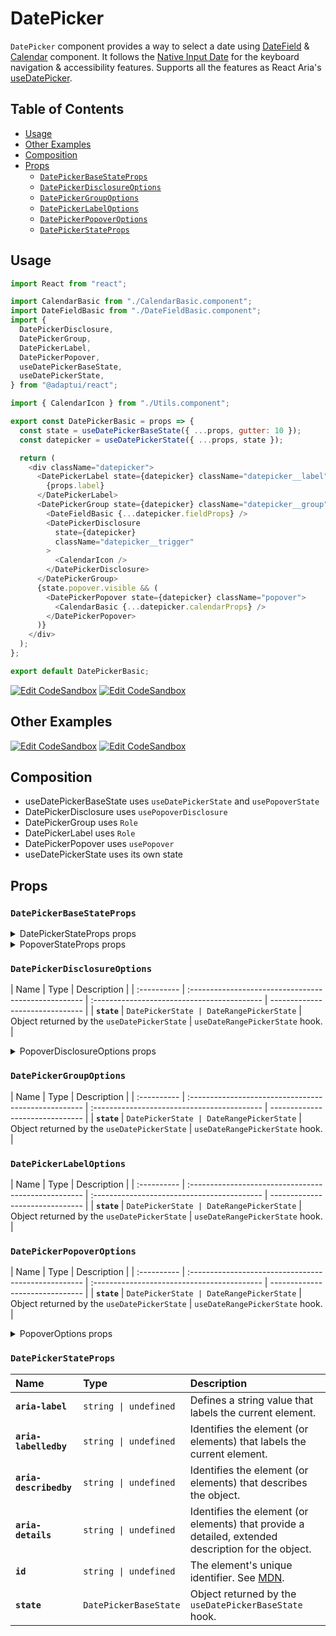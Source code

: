 # DatePicker

`DatePicker` component provides a way to select a date using
[DateField](./datefield) & [Calendar](./calendar.md) component. It follows the
[Native Input Date](https://developer.mozilla.org/en-US/docs/Web/HTML/Element/input/date)
for the keyboard navigation & accessibility features. Supports all the features
as React Aria's
[useDatePicker](https://react-spectrum.adobe.com/react-aria/useDatePicker.html#features).

## Table of Contents

- [Usage](#usage)
- [Other Examples](#other-examples)
- [Composition](#composition)
- [Props](#props)
  - [`DatePickerBaseStateProps`](#datepickerbasestateprops)
  - [`DatePickerDisclosureOptions`](#datepickerdisclosureoptions)
  - [`DatePickerGroupOptions`](#datepickergroupoptions)
  - [`DatePickerLabelOptions`](#datepickerlabeloptions)
  - [`DatePickerPopoverOptions`](#datepickerpopoveroptions)
  - [`DatePickerStateProps`](#datepickerstateprops)

## Usage

```js
import React from "react";

import CalendarBasic from "./CalendarBasic.component";
import DateFieldBasic from "./DateFieldBasic.component";
import {
  DatePickerDisclosure,
  DatePickerGroup,
  DatePickerLabel,
  DatePickerPopover,
  useDatePickerBaseState,
  useDatePickerState,
} from "@adaptui/react";

import { CalendarIcon } from "./Utils.component";

export const DatePickerBasic = props => {
  const state = useDatePickerBaseState({ ...props, gutter: 10 });
  const datepicker = useDatePickerState({ ...props, state });

  return (
    <div className="datepicker">
      <DatePickerLabel state={datepicker} className="datepicker__label">
        {props.label}
      </DatePickerLabel>
      <DatePickerGroup state={datepicker} className="datepicker__group">
        <DateFieldBasic {...datepicker.fieldProps} />
        <DatePickerDisclosure
          state={datepicker}
          className="datepicker__trigger"
        >
          <CalendarIcon />
        </DatePickerDisclosure>
      </DatePickerGroup>
      {state.popover.visible && (
        <DatePickerPopover state={datepicker} className="popover">
          <CalendarBasic {...datepicker.calendarProps} />
        </DatePickerPopover>
      )}
    </div>
  );
};

export default DatePickerBasic;
```

[![Edit CodeSandbox](https://img.shields.io/badge/DatePicker-Open%20On%20CodeSandbox-%230971f1?style=for-the-badge&logo=codesandbox&labelColor=151515)](https://codesandbox.io/s/koc77g)
[![Edit CodeSandbox](https://img.shields.io/badge/DatePicker%20TS-Open%20On%20CodeSandbox-%230971f1?style=for-the-badge&logo=codesandbox&labelColor=151515)](https://codesandbox.io/s/srv1g1)

## Other Examples

[![Edit CodeSandbox](https://img.shields.io/badge/DatePicker%20Styled-Open%20On%20CodeSandbox-%230971f1?style=for-the-badge&logo=codesandbox&labelColor=151515)](https://codesandbox.io/s/7yrpc2)
[![Edit CodeSandbox](https://img.shields.io/badge/DatePicker%20Styled%20TS-Open%20On%20CodeSandbox-%230971f1?style=for-the-badge&logo=codesandbox&labelColor=151515)](https://codesandbox.io/s/qwidxv)

## Composition

- useDatePickerBaseState uses `useDatePickerState` and `usePopoverState`
- DatePickerDisclosure uses `usePopoverDisclosure`
- DatePickerGroup uses `Role`
- DatePickerLabel uses `Role`
- DatePickerPopover uses `usePopover`
- useDatePickerState uses its own state

## Props

### `DatePickerBaseStateProps`

<details><summary>DatePickerStateProps props</summary>
> These props are returned by the other props You can also provide these props.

| Name                      | Type                                                                                                                                                      | Description                                                                                                                                                |
| :------------------------ | :-------------------------------------------------------------------------------------------------------------------------------------------------------- | :--------------------------------------------------------------------------------------------------------------------------------------------------------- |
| **`shouldCloseOnSelect`** | <code>boolean \| (() =&#62; boolean) \| undefined</code>                                                                                                  | Determines whether the date picker popover should close automatically when a date is selected.                                                             |
| **`minValue`**            | <code>DateValue \| undefined</code>                                                                                                                       | The minimum allowed date that a user may select.                                                                                                           |
| **`maxValue`**            | <code>DateValue \| undefined</code>                                                                                                                       | The maximum allowed date that a user may select.                                                                                                           |
| **`isDateUnavailable`**   | <code>((date: DateValue) =&#62; boolean) \| undefined</code>                                                                                              | Callback that is called for each date of the calendar. If it returns true, then the date is unavailable.                                                   |
| **`placeholderValue`**    | <code>T \| undefined</code>                                                                                                                               | A placeholder date that influences the format of the placeholder shown when no value is selected. Defaults to today's date at midnight.                    |
| **`hourCycle`**           | <code>12 \| 24 \| undefined</code>                                                                                                                        | Whether to display the time in 12 or 24 hour format. By default, this is determined by the user's locale.                                                  |
| **`granularity`**         | <code>Granularity \| undefined</code>                                                                                                                     | Determines the smallest unit that is displayed in the date picker. By default, this is `"day"` for dates, and `"minute"` for times.                        |
| **`hideTimeZone`**        | <code>boolean \| undefined</code>                                                                                                                         | Whether to hide the time zone abbreviation.                                                                                                                |
| **`isDisabled`**          | <code>boolean \| undefined</code>                                                                                                                         | Whether the input is disabled.                                                                                                                             |
| **`isReadOnly`**          | <code>boolean \| undefined</code>                                                                                                                         | Whether the input can be selected but not changed by the user.                                                                                             |
| **`validationState`**     | <code>ValidationState \| undefined</code>                                                                                                                 | Whether the input should display its "valid" or "invalid" visual styling.                                                                                  |
| **`isRequired`**          | <code>boolean \| undefined</code>                                                                                                                         | Whether user input is required on the input before form submission.Often paired with the `necessityIndicator` prop to add a visual indicator to the input. |
| **`autoFocus`**           | <code>boolean \| undefined</code>                                                                                                                         | Whether the element should receive focus on render.                                                                                                        |
| **`onFocus`**             | <code title="((e: FocusEvent&#60;Element, Element&#62;) =&#62; void) \| undefined">((e: FocusEvent&#60;Element, Element&#62;) =&#62; void) \| u...</code> | Handler that is called when the element receives focus.                                                                                                    |
| **`onBlur`**              | <code title="((e: FocusEvent&#60;Element, Element&#62;) =&#62; void) \| undefined">((e: FocusEvent&#60;Element, Element&#62;) =&#62; void) \| u...</code> | Handler that is called when the element loses focus.                                                                                                       |
| **`onFocusChange`**       | <code>((isFocused: boolean) =&#62; void) \| undefined</code>                                                                                              | Handler that is called when the element's focus status changes.                                                                                            |
| **`onKeyDown`**           | <code>((e: KeyboardEvent) =&#62; void) \| undefined</code>                                                                                                | Handler that is called when a key is pressed.                                                                                                              |
| **`onKeyUp`**             | <code>((e: KeyboardEvent) =&#62; void) \| undefined</code>                                                                                                | Handler that is called when a key is released.                                                                                                             |
| **`label`**               | <code>ReactNode</code>                                                                                                                                    | The content to display as the label.                                                                                                                       |
| **`description`**         | <code>ReactNode</code>                                                                                                                                    | A description for the field. Provides a hint such as specific requirements for what to choose.                                                             |
| **`errorMessage`**        | <code>ReactNode</code>                                                                                                                                    | An error message for the field.                                                                                                                            |
| **`isOpen`**              | <code>boolean \| undefined</code>                                                                                                                         | Whether the overlay is open by default (controlled).                                                                                                       |
| **`defaultOpen`**         | <code>boolean \| undefined</code>                                                                                                                         | Whether the overlay is open by default (uncontrolled).                                                                                                     |
| **`onOpenChange`**        | <code>((isOpen: boolean) =&#62; void) \| undefined</code>                                                                                                 | Handler that is called when the overlay's open state changes.                                                                                              |
| **`value`**               | <code>T \| undefined</code>                                                                                                                               | The current value (controlled).                                                                                                                            |
| **`defaultValue`**        | <code>T \| undefined</code>                                                                                                                               | The default value (uncontrolled).                                                                                                                          |
| **`onChange`**            | <code>((value: C) =&#62; void) \| undefined</code>                                                                                                        | Handler that is called when the value changes.                                                                                                             |

</details>

<details><summary>PopoverStateProps props</summary>
> These props are returned by the other props You can also provide these props.

| Name                  | Type                                                                                                                                                                | Description                                                                                                                                                                                                                                                                                                                                                                                                                                                          |
| :-------------------- | :------------------------------------------------------------------------------------------------------------------------------------------------------------------ | :------------------------------------------------------------------------------------------------------------------------------------------------------------------------------------------------------------------------------------------------------------------------------------------------------------------------------------------------------------------------------------------------------------------------------------------------------------------- |
| **`visible`**         | <code>boolean</code>                                                                                                                                                | The visibility state of the content.                                                                                                                                                                                                                                                                                                                                                                                                                                 |
| **`animated`**        | <code>number \| boolean</code>                                                                                                                                      | Determines whether the content should animate when it is shown or hidden. - If `true`, the `animating` state will be `true` when the content is shown or hidden and it will wait for `stopAnimation` to be called or a CSS animation/transition to end before becoming `false`. - If it's set to a number, the `animating` state will be `true` when the content is shown or hidden and it will wait for the number of milliseconds to pass before becoming `false`. |
| **`defaultVisible`**  | <code>boolean \| undefined</code>                                                                                                                                   | The default visibility state of the content.                                                                                                                                                                                                                                                                                                                                                                                                                         |
| **`setVisible`**      | <code>((visible: boolean) =&#62; void) \| undefined</code>                                                                                                          | Function that will be called when setting the disclosure `visible` state.                                                                                                                                                                                                                                                                                                                                                                                            |
| **`getAnchorRect`**   | <code>(anchor: HTMLElement \| null) =&#62; AnchorRect \| null</code>                                                                                                | Function that returns the anchor element's DOMRect. If this is explicitlypassed, it will override the anchor `getBoundingClientRect` method.                                                                                                                                                                                                                                                                                                                         |
| **`placement`**       | <code>Placement</code>                                                                                                                                              | The placement of the popover.                                                                                                                                                                                                                                                                                                                                                                                                                                        |
| **`fixed`**           | <code>boolean</code>                                                                                                                                                | Whether the popover has `position: fixed` or not.                                                                                                                                                                                                                                                                                                                                                                                                                    |
| **`gutter`**          | <code>number \| undefined</code>                                                                                                                                    | The distance between the popover and the anchor element. By default, it's 0plus half of the arrow offset, if it exists.                                                                                                                                                                                                                                                                                                                                              |
| **`shift`**           | <code>number</code>                                                                                                                                                 | The skidding of the popover along the anchor element.                                                                                                                                                                                                                                                                                                                                                                                                                |
| **`flip`**            | <code>string \| boolean</code>                                                                                                                                      | Controls the behavior of the popover when it overflows the viewport.If a boolean, specifies whether the popover should flip to the opposite sidewhen it overflows.If a string, indicates the preferred fallback placements when it overflows.The placements must be spaced-delimited, e.g. "top left".                                                                                                                                                               |
| **`slide`**           | <code>boolean</code>                                                                                                                                                | Whether the popover should slide when it overflows.                                                                                                                                                                                                                                                                                                                                                                                                                  |
| **`overlap`**         | <code>boolean</code>                                                                                                                                                | Whether the popover can overlap the anchor element when it overflows.                                                                                                                                                                                                                                                                                                                                                                                                |
| **`sameWidth`**       | <code>boolean</code>                                                                                                                                                | Whether the popover should have the same width as the anchor element. Thiswill be exposed to CSS as `--popover-anchor-width`.                                                                                                                                                                                                                                                                                                                                        |
| **`fitViewport`**     | <code>boolean</code>                                                                                                                                                | Whether the popover should fit the viewport. If this is set to true, thepopover wrapper will have `maxWidth` and `maxHeight` set to the viewportsize. This will be exposed to CSS as `--popover-available-width` and`--popover-available-height`.                                                                                                                                                                                                                    |
| **`arrowPadding`**    | <code>number</code>                                                                                                                                                 | The minimum padding between the arrow and the popover corner.                                                                                                                                                                                                                                                                                                                                                                                                        |
| **`overflowPadding`** | <code>number</code>                                                                                                                                                 | The minimum padding between the popover and the viewport edge. This will beexposed to CSS as `--popover-overflow-padding`.                                                                                                                                                                                                                                                                                                                                           |
| **`renderCallback`**  | <code title="((props: PopoverStateRenderCallbackProps) =&#62; void \| (() =&#62; void)) \| undefined">((props: PopoverStateRenderCallbackProps) =&#62; vo...</code> | A function that will be called when the popover needs to calculate itsstyles. It will override the internal behavior.                                                                                                                                                                                                                                                                                                                                                |

</details>

### `DatePickerDisclosureOptions`

| Name        | Type                                                 | Description                                 |
| :---------- | :--------------------------------------------------- | :------------------------------------------ | ------------------------------- |
| **`state`** | <code>DatePickerState \| DateRangePickerState</code> | Object returned by the `useDatePickerState` | `useDateRangePickerState` hook. |

<details><summary>PopoverDisclosureOptions props</summary>
> These props are returned by the other props You can also provide these props.

| Name                         | Type                                                                                                                                                                | Description                                                                                                                                                                                                                                                                                                                                                                                                                                                                                                                                                                                                                    |
| :--------------------------- | :------------------------------------------------------------------------------------------------------------------------------------------------------------------ | :----------------------------------------------------------------------------------------------------------------------------------------------------------------------------------------------------------------------------------------------------------------------------------------------------------------------------------------------------------------------------------------------------------------------------------------------------------------------------------------------------------------------------------------------------------------------------------------------------------------------------- |
| **`disabled`**               | <code>boolean \| undefined</code>                                                                                                                                   | Determines whether the focusable element is disabled. If the focusableelement doesn't support the native `disabled` attribute, the`aria-disabled` attribute will be used instead.                                                                                                                                                                                                                                                                                                                                                                                                                                              |
| **`autoFocus`**              | <code>boolean \| undefined</code>                                                                                                                                   | Automatically focus the element when it is mounted. It works similarly tothe native `autoFocus` prop, but solves an issue where the element isgiven focus before React effects can run.                                                                                                                                                                                                                                                                                                                                                                                                                                        |
| **`focusable`**              | <code>boolean \| undefined</code>                                                                                                                                   | Whether the element should be focusable.                                                                                                                                                                                                                                                                                                                                                                                                                                                                                                                                                                                       |
| **`accessibleWhenDisabled`** | <code>boolean \| undefined</code>                                                                                                                                   | Determines whether the element should be focusable even when it isdisabled.This is important when discoverability is a concern. For example:> A toolbar in an editor contains a set of special smart paste functionsthat are disabled when the clipboard is empty or when the function is notapplicable to the current content of the clipboard. It could be helpful tokeep the disabled buttons focusable if the ability to discover theirfunctionality is primarily via their presence on the toolbar.Learn more on [Focusability of disabledcontrols](https://www.w3.org/TR/wai-aria-practices-1.2/#kbd_disabled_controls). |
| **`onFocusVisible`**         | <code title="((event: SyntheticEvent&#60;Element, Event&#62;) =&#62; void) \| undefined">((event: SyntheticEvent&#60;Element, Event&#62;) =&#62; voi...</code>      | Custom event handler that is called when the element is focused via thekeyboard or when a key is pressed while the element is focused.                                                                                                                                                                                                                                                                                                                                                                                                                                                                                         |
| **`clickOnEnter`**           | <code>boolean \| undefined</code>                                                                                                                                   | If true, pressing the enter key will trigger a click on the button.                                                                                                                                                                                                                                                                                                                                                                                                                                                                                                                                                            |
| **`clickOnSpace`**           | <code>boolean \| undefined</code>                                                                                                                                   | If true, pressing the space key will trigger a click on the button.                                                                                                                                                                                                                                                                                                                                                                                                                                                                                                                                                            |
| **`toggleOnClick`**          | <code title="BooleanOrCallback&#60;MouseEvent&#60;HTMLElement, MouseEvent&#62;&#62; \| undefined">BooleanOrCallback&#60;MouseEvent&#60;HTMLElement, Mouse...</code> | Determines whether `state.toggle()` will be called on click. This is usefulif you want to handle the toggle logic yourself.                                                                                                                                                                                                                                                                                                                                                                                                                                                                                                    |

</details>

### `DatePickerGroupOptions`

| Name        | Type                                                 | Description                                 |
| :---------- | :--------------------------------------------------- | :------------------------------------------ | ------------------------------- |
| **`state`** | <code>DatePickerState \| DateRangePickerState</code> | Object returned by the `useDatePickerState` | `useDateRangePickerState` hook. |

### `DatePickerLabelOptions`

| Name        | Type                                                 | Description                                 |
| :---------- | :--------------------------------------------------- | :------------------------------------------ | ------------------------------- |
| **`state`** | <code>DatePickerState \| DateRangePickerState</code> | Object returned by the `useDatePickerState` | `useDateRangePickerState` hook. |

### `DatePickerPopoverOptions`

| Name        | Type                                                 | Description                                 |
| :---------- | :--------------------------------------------------- | :------------------------------------------ | ------------------------------- |
| **`state`** | <code>DatePickerState \| DateRangePickerState</code> | Object returned by the `useDatePickerState` | `useDateRangePickerState` hook. |

<details><summary>PopoverOptions props</summary>
> These props are returned by the other props You can also provide these props.

| Name                         | Type                                                                                                                                                                                                                                                                                                 | Description                                                                                                                                                                                                                                                                                                                                                                                                                                                                                                                                                                                                                                                                                                |
| :--------------------------- | :--------------------------------------------------------------------------------------------------------------------------------------------------------------------------------------------------------------------------------------------------------------------------------------------------- | :--------------------------------------------------------------------------------------------------------------------------------------------------------------------------------------------------------------------------------------------------------------------------------------------------------------------------------------------------------------------------------------------------------------------------------------------------------------------------------------------------------------------------------------------------------------------------------------------------------------------------------------------------------------------------------------------------------- |
| **`disabled`**               | <code>boolean \| undefined</code>                                                                                                                                                                                                                                                                    | Determines whether the focusable element is disabled. If the focusableelement doesn't support the native `disabled` attribute, the`aria-disabled` attribute will be used instead.                                                                                                                                                                                                                                                                                                                                                                                                                                                                                                                          |
| **`autoFocus`**              | <code>boolean \| undefined</code>                                                                                                                                                                                                                                                                    | Automatically focus the element when it is mounted. It works similarly tothe native `autoFocus` prop, but solves an issue where the element isgiven focus before React effects can run.                                                                                                                                                                                                                                                                                                                                                                                                                                                                                                                    |
| **`focusable`**              | <code>boolean \| undefined</code>                                                                                                                                                                                                                                                                    | Whether the element should be focusable.                                                                                                                                                                                                                                                                                                                                                                                                                                                                                                                                                                                                                                                                   |
| **`accessibleWhenDisabled`** | <code>boolean \| undefined</code>                                                                                                                                                                                                                                                                    | Determines whether the element should be focusable even when it isdisabled.This is important when discoverability is a concern. For example:> A toolbar in an editor contains a set of special smart paste functionsthat are disabled when the clipboard is empty or when the function is notapplicable to the current content of the clipboard. It could be helpful tokeep the disabled buttons focusable if the ability to discover theirfunctionality is primarily via their presence on the toolbar.Learn more on [Focusability of disabledcontrols](https://www.w3.org/TR/wai-aria-practices-1.2/#kbd_disabled_controls).                                                                             |
| **`onFocusVisible`**         | <code title="((event: SyntheticEvent&#60;Element, Event&#62;) =&#62; void) \| undefined">((event: SyntheticEvent&#60;Element, Event&#62;) =&#62; voi...</code>                                                                                                                                       | Custom event handler that is called when the element is focused via thekeyboard or when a key is pressed while the element is focused.                                                                                                                                                                                                                                                                                                                                                                                                                                                                                                                                                                     |
| **`preserveTabOrder`**       | <code>boolean \| undefined</code>                                                                                                                                                                                                                                                                    | When enabled, `preserveTabOrder` will keep the DOM element's tab order thesame as the order in which the `Portal` component was mounted in the Reacttree.                                                                                                                                                                                                                                                                                                                                                                                                                                                                                                                                                  |
| **`portalRef`**              | <code title="((instance: HTMLElement \| null) =&#62; void) \| MutableRefObject&#60;HTMLElement&#62; \| undefined">((instance: HTMLElement \| null) =&#62; void) \| Muta...</code>                                                                                                                    | `portalRef` is similar to `ref` but is scoped to the portal node. It'suseful when you need to be informed when the portal element is appended tothe DOM or removed from the DOM.                                                                                                                                                                                                                                                                                                                                                                                                                                                                                                                           |
| **`portal`**                 | <code>boolean \| undefined</code>                                                                                                                                                                                                                                                                    | Determines whether the element should be rendered as a React Portal.                                                                                                                                                                                                                                                                                                                                                                                                                                                                                                                                                                                                                                       |
| **`portalElement`**          | <code title="HTMLElement \| ((element: HTMLElement) =&#62; HTMLElement \| null) \| null \| undefined">HTMLElement \| ((element: HTMLElement) =&#62; HTMLEl...</code>                                                                                                                                 | An HTML element or a memoized callback function that returns an HTMLelement to be used as the portal element. By default, the portal elementwill be a `div` element appended to the `document.body`.                                                                                                                                                                                                                                                                                                                                                                                                                                                                                                       |
| **`modal`**                  | <code>boolean \| undefined</code>                                                                                                                                                                                                                                                                    | Determines whether the dialog is modal. Modal dialogs have distinctstates and behaviors: - The `portal`, `backdrop` and `preventBodyScroll` props are set to `true`. They can still be manually set to `false`. - A visually hidden dismiss button will be rendered if the `DialogDismiss` component hasn't been used. This allows screen reader users to close the dialog. - The focus will be trapped within the dialog. - When the dialog is visible, the elements outside of the dialog will be hidden to assistive technology users using the `aria-hidden` attribute. - When using the `Heading` or `DialogHeading` components within the dialog, their level will be reset so they start with `h1`. |
| **`backdrop`**               | <code title="boolean \| ElementType&#60;Pick&#60;DetailedHTMLProps&#60;HTMLAttributes&#60;HTMLDivElement&#62;, HTMLDivElement&#62;, &#34;key&#34; \| keyof HTMLAttributes&#60;...&#62;&#62; &#38; { ...; }&#62; \| undefined">boolean \| ElementType&#60;Pick&#60;DetailedHTMLProps&#60;HT...</code> | Determines whether there will be a backdrop behind the dialog. On modaldialogs, this is `true` by default. Besides a `boolean`, this prop canalso be a React component that will be rendered as the backdrop.                                                                                                                                                                                                                                                                                                                                                                                                                                                                                              |
| **`backdropProps`**          | <code title="Omit&#60;DisclosureContentProps&#60;&#34;div&#34;&#62;, &#34;state&#34;&#62; \| undefined">Omit&#60;DisclosureContentProps&#60;&#34;div&#34;&#62;, &#34;state&#34;&#62; \| ...</code>                                                                                                   | Props that will be passed to the backdrop element if `backdrop` is`true`.                                                                                                                                                                                                                                                                                                                                                                                                                                                                                                                                                                                                                                  |
| **`hideOnEscape`**           | <code title="BooleanOrCallback&#60;KeyboardEvent \| React.KeyboardEvent&#60;Element&#62;&#62; \| undefined">BooleanOrCallback&#60;KeyboardEvent \| React.Keyboar...</code>                                                                                                                           | Determines whether the dialog will be hidden when the user presses theEscape key.                                                                                                                                                                                                                                                                                                                                                                                                                                                                                                                                                                                                                          |
| **`hideOnInteractOutside`**  | <code title="BooleanOrCallback&#60;Event \| SyntheticEvent&#60;Element, Event&#62;&#62; \| undefined">BooleanOrCallback&#60;Event \| SyntheticEvent&#60;Elemen...</code>                                                                                                                             | Determines whether the dialog will be hidden when the user clicks orfocus on an element outside of the dialog.                                                                                                                                                                                                                                                                                                                                                                                                                                                                                                                                                                                             |
| **`preventBodyScroll`**      | <code>boolean \| undefined</code>                                                                                                                                                                                                                                                                    | Determines whether the body scrolling will be prevented when the dialogis shown.                                                                                                                                                                                                                                                                                                                                                                                                                                                                                                                                                                                                                           |
| **`autoFocusOnShow`**        | <code>boolean \| undefined</code>                                                                                                                                                                                                                                                                    | Determines whether an element inside the dialog will receive focus whenthe dialog is shown. By default, this is usually the first tabbableelement in the dialog or the dialog itself. The `initialFocusRef` propcan be used to set a different element to receive focus.                                                                                                                                                                                                                                                                                                                                                                                                                                   |
| **`autoFocusOnHide`**        | <code>boolean \| undefined</code>                                                                                                                                                                                                                                                                    | Determines whether an element outside of the dialog will be focused whenthe dialog is hidden if another element hasn't been focused in the actionof hiding the dialog (for example, by clicking or tabbing into anothertabbable element outside of the dialog). By default, this is usually thedisclosure element. The `finalFocusRef` prop can be used to define adifferent element to be focused.                                                                                                                                                                                                                                                                                                        |
| **`initialFocusRef`**        | <code>RefObject&#60;HTMLElement&#62; \| undefined</code>                                                                                                                                                                                                                                             | Determines which element will receive focus when the dialog is shown.This has no effect if `autoFocusOnShow` is `false`. If not set, the firsttabbable element inside the dialog or the dialog itself will receivefocus.                                                                                                                                                                                                                                                                                                                                                                                                                                                                                   |
| **`finalFocusRef`**          | <code>RefObject&#60;HTMLElement&#62; \| undefined</code>                                                                                                                                                                                                                                             | Determines which element will receive focus when the dialog is hidden ifanother element hasn't been focused in the action of hiding the dialog(for example, by clicking or tabbing into another tabbable elementoutside of the dialog). This has no effect if `autoFocusOnHide` is`false`. If not set, the disclosure element will be used.                                                                                                                                                                                                                                                                                                                                                                |
| **`wrapperProps`**           | <code>HTMLAttributes&#60;HTMLDivElement&#62; \| undefined</code>                                                                                                                                                                                                                                     | Props that will be passed to the popover wrapper element. This element willbe used to position the popover.                                                                                                                                                                                                                                                                                                                                                                                                                                                                                                                                                                                                |

</details>

### `DatePickerStateProps`

| Name                   | Type                             | Description                                                                                                         |
| :--------------------- | :------------------------------- | :------------------------------------------------------------------------------------------------------------------ |
| **`aria-label`**       | <code>string \| undefined</code> | Defines a string value that labels the current element.                                                             |
| **`aria-labelledby`**  | <code>string \| undefined</code> | Identifies the element (or elements) that labels the current element.                                               |
| **`aria-describedby`** | <code>string \| undefined</code> | Identifies the element (or elements) that describes the object.                                                     |
| **`aria-details`**     | <code>string \| undefined</code> | Identifies the element (or elements) that provide a detailed, extended description for the object.                  |
| **`id`**               | <code>string \| undefined</code> | The element's unique identifier. See [MDN](https://developer.mozilla.org/en-US/docs/Web/HTML/Global_attributes/id). |
| **`state`**            | <code>DatePickerBaseState</code> | Object returned by the `useDatePickerBaseState` hook.                                                               |
